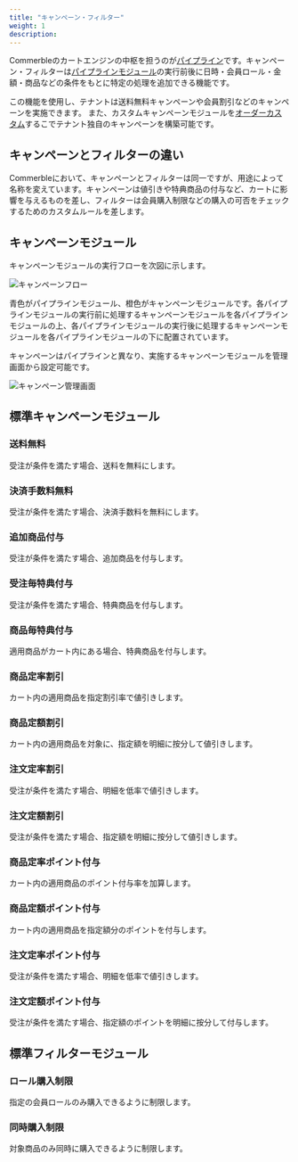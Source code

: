 ```yaml
---
title: "キャンペーン・フィルター"
weight: 1
description: 
---
```


Commerbleのカートエンジンの中枢を担うのが[パイプライン]です。キャンペーン・フィルターは[パイプラインモジュール]の実行前後に日時・会員ロール・金額・商品などの条件をもとに特定の処理を追加できる機能です。

この機能を使用し、テナントは送料無料キャンペーンや会員割引などのキャンペーンを実施できます。 また、カスタムキャンペーンモジュールを[オーダーカスタム]するこでテナント独自のキャンペーンを構築可能です。

## キャンペーンとフィルターの違い
Commerbleにおいて、キャンペーンとフィルターは同一ですが、用途によって名称を変えています。キャンペーンは値引きや特典商品の付与など、カートに影響を与えるものを差し、フィルターは会員購入制限などの購入の可否をチェックするためのカスタムルールを差します。

## キャンペーンモジュール

キャンペーンモジュールの実行フローを次図に示します。

![キャンペーンフロー](campaign_flow.png)

<!-- textlint-disable ja-technical-writing/sentence-length -->
青色がパイプラインモジュール、橙色がキャンペーンモジュールです。各パイプラインモジュールの実行前に処理するキャンペーンモジュールを各パイプラインモジュールの上、各パイプラインモジュールの実行後に処理するキャンペーンモジュールを各パイプラインモジュールの下に配置されています。
<!-- textlint-enable ja-technical-writing/sentence-length -->

キャンペーンはパイプラインと異なり、実施するキャンペーンモジュールを管理画面から設定可能です。

![キャンペーン管理画面](campaign_admin.jpg)

## 標準キャンペーンモジュール

### 送料無料
受注が条件を満たす場合、送料を無料にします。

### 決済手数料無料
受注が条件を満たす場合、決済手数料を無料にします。

### 追加商品付与
受注が条件を満たす場合、追加商品を付与します。

### 受注毎特典付与
受注が条件を満たす場合、特典商品を付与します。

### 商品毎特典付与
適用商品がカート内にある場合、特典商品を付与します。

### 商品定率割引
カート内の適用商品を指定割引率で値引きします。

### 商品定額割引
カート内の適用商品を対象に、指定額を明細に按分して値引きします。

### 注文定率割引
受注が条件を満たす場合、明細を低率で値引きします。

### 注文定額割引
受注が条件を満たす場合、指定額を明細に按分して値引きします。

### 商品定率ポイント付与
カート内の適用商品のポイント付与率を加算します。

### 商品定額ポイント付与
カート内の適用商品を指定額分のポイントを付与します。

### 注文定率ポイント付与
受注が条件を満たす場合、明細を低率で値引きします。

### 注文定額ポイント付与
受注が条件を満たす場合、指定額のポイントを明細に按分して付与します。

## 標準フィルターモジュール
### ロール購入制限
指定の会員ロールのみ購入できるように制限します。

### 同時購入制限
対象商品のみ同時に購入できるように制限します。

[パイプライン]: ../pipeline/ "パイプライン"
[パイプラインモジュール]: ../pipeline/#パイプラインモジュール "パイプラインモジュール"
[オーダーカスタム]: ../../features/customization/#オーダーカスタム "オーダーカスタム"
